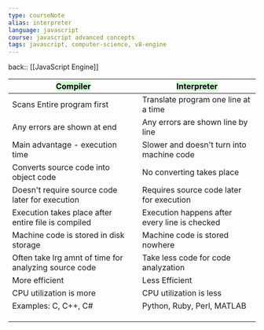 ```yaml
---
type: courseNote
alias: interpreter
language: javascript
course: javascript advanced concepts
tags: javascript, computer-science, v8-engine
---
```



back:: [[JavaScript Engine]]

| <mark style="background: #BBFABBA6;">Compiler</mark>                                              | <mark style="background: #BBFABBA6;">Interpreter</mark>                                   |
| ----------------------------------------------------- | --------------------------------------------- |
| Scans Entire program first                            | Translate program one line at a time          |
| Any errors are shown at end                           | Any errors are shown line by line             |
| Main advantage - execution time                       | Slower and doesn't turn into machine code     |
| Converts source code into object code                 | No converting takes place                     |
| Doesn't require source code later for execution       | Requires source code later for execution      |
| Execution takes place after entire file is compiled   | Execution happens after every line is checked |
| Machine code is stored in disk storage                | Machine code is stored nowhere                |
| Often take lrg amnt of time for analyzing source code | Take less code for code analyzation           |
| More efficient                                        | Less Efficient                                |
| CPU utilization is more                               | CPU utilization is less                       |
| Examples: C, C++, C#                                  | Python, Ruby, Perl, MATLAB                                              |
|                                                       |                                               |
|                                                       |                                               |
|                                                       |                                               |
